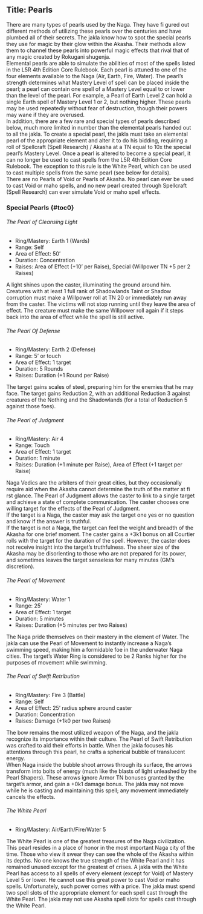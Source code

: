 Title: Pearls
---
There are many types of pearls used by the Naga. They have fi gured out different methods of utilizing these pearls over the centuries and have plumbed all of their secrets. The jakla know how to spot the special pearls they use for magic by their glow within the Akasha. Their methods allow them to channel these pearls into powerful magic effects that rival that of any magic created by Rokugani shugenja.<br>
Elemental pearls are able to simulate the abilities of most of the spells listed in the L5R 4th Edition Core Rulebook. Each pearl is attuned to one of the four elements available to the Naga (Air, Earth, Fire, Water). The pearl’s strength determines what Mastery Level of spell can be placed inside the pearl; a pearl can contain one spell of a Mastery Level equal to or lower than the level of the pearl. For example, a Pearl of Earth Level 2 can hold a single Earth spell of Mastery Level 1 or 2, but nothing higher. These pearls may be used repeatedly without fear of destruction, though their powers may wane if they are overused.<br>
In addition, there are a few rare and special types of pearls described below, much more limited in number than the elemental pearls handed out to all the jakla. To create a special pearl, the jakla must take an elemental pearl of the appropriate element and alter it to do his bidding, requiring a roll of Spellcraft (Spell Research) / Akasha at a TN equal to 10x the special pearl’s Mastery Level. Once a pearl is altered to become a special pearl, it can no longer be used to cast spells from the L5R 4th Edition Core Rulebook. The exception to this rule is the White Pearl, which can be used to cast multiple spells from the same pearl (see below for details).<br>
There are no Pearls of Void or Pearls of Akasha. No pearl can ever be used to cast Void or maho spells, and no new pearl created through Spellcraft (Spell Research) can ever simulate Void or maho spell effects.

### <span>Special Pearls</span> {#toc0}

###### The Pearl of Cleansing Light
- Ring/Mastery: Earth 1 (Wards)
- Range: Self
- Area of Effect: 50’
- Duration: Concentration
- Raises: Area of Effect (+10’ per Raise), Special (Willpower TN +5 per 2 Raises)

A light shines upon the caster, illuminating the ground around him. Creatures with at least 1 full rank of Shadowlands Taint or Shadow corruption must make a Willpower roll at TN 20 or immediately run away from the caster. The victims will not stop running until they leave the area of effect. The creature must make the same Willpower roll again if it steps back into the area of effect while the spell is still active.

###### The Pearl Of Defense
- Ring/Mastery: Earth 2 (Defense)
- Range: 5’ or touch
- Area of Effect: 1 target
- Duration: 5 Rounds
- Raises: Duration (+1 Round per Raise)

The target gains scales of steel, preparing him for the enemies that he may face. The target gains Reduction 2, with an additional Reduction 3 against creatures of the Nothing and the Shadowlands (for a total of Reduction 5 against those foes).

###### The Pearl of Judgment
- Ring/Mastery: Air 4
- Range: Touch
- Area of Effect: 1 target
- Duration: 1 minute
- Raises: Duration (+1 minute per Raise), Area of Effect (+1 target per Raise)

Naga Vedics are the arbiters of their great cities, but they occasionally require aid when the Akasha cannot determine the truth of the matter at fi rst glance. The Pearl of Judgment allows the caster to link to a single target and achieve a state of complete communication. The caster chooses one willing target for the effects of the Pearl of Judgment.<br>
If the target is a Naga, the caster may ask the target one yes or no question and know if the answer is truthful.<br>
If the target is not a Naga, the target can feel the weight and breadth of the Akasha for one brief moment. The caster gains a +3k1 bonus on all Courtier rolls with the target for the duration of the spell. However, the caster does not receive insight into the target’s truthfulness. The sheer size of the Akasha may be disorienting to those who are not prepared for its power, and sometimes leaves the target senseless for many minutes (GM’s discretion).

###### The Pearl of Movement
- Ring/Mastery: Water 1
- Range: 25’
- Area of Effect: 1 target
- Duration: 5 minutes
- Raises: Duration (+5 minutes per two Raises)

The Naga pride themselves on their mastery in the element of Water. The jakla can use the Pearl of Movement to instantly increase a Naga’s swimming speed, making him a formidable foe in the underwater Naga cities. The target’s Water Ring is considered to be 2 Ranks higher for the purposes of movement while swimming.

###### The Pearl of Swift Retribution
- Ring/Mastery: Fire 3 (Battle)
- Range: Self
- Area of Effect: 25’ radius sphere around caster
- Duration: Concentration
- Raises: Damage (+1k0 per two Raises)

The bow remains the most utilized weapon of the Naga, and the jakla recognize its importance within their culture. The Pearl of Swift Retribution was crafted to aid their efforts in battle. When the jakla focuses his attentions through this pearl, he crafts a spherical bubble of translucent energy.<br>
When Naga inside the bubble shoot arrows through its surface, the arrows transform into bolts of energy (much like the blasts of light unleashed by the Pearl Shapers). These arrows ignore Armor TN bonuses granted by the target’s armor, and gain a +0k1 damage bonus. The jakla may not move while he is casting and maintaining this spell; any movement immediately cancels the effects.

###### The White Pearl
- Ring/Mastery: Air/Earth/Fire/Water 5

The White Pearl is one of the greatest treasures of the Naga civilization. This pearl resides in a place of honor in the most important Naga city of the time. Those who view it swear they can see the whole of the Akasha within its depths. No one knows the true strength of the White Pearl and it has remained unused except for the greatest of crises. A jakla with the White Pearl has access to all spells of every element (except for Void) of Mastery Level 5 or lower. He cannot use this great power to cast Void or maho spells. Unfortunately, such power comes with a price. The jakla must spend two spell slots of the appropriate element for each spell cast through the White Pearl. The jakla may not use Akasha spell slots for spells cast through the White Pearl.


